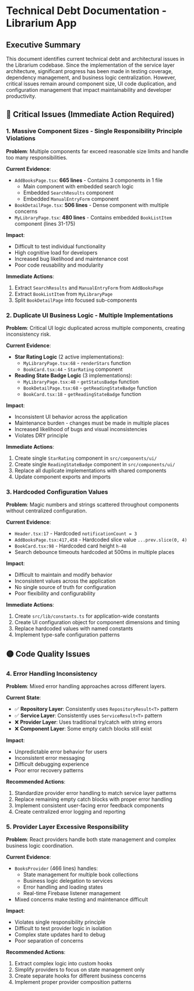 # Technical Debt Documentation - Librarium App

## Executive Summary

This document identifies current technical debt and architectural issues in the Librarium codebase. Since the implementation of the service layer architecture, significant progress has been made in testing coverage, dependency management, and business logic centralization. However, critical issues remain around component size, UI code duplication, and configuration management that impact maintainability and developer productivity.

## 🔴 Critical Issues (Immediate Action Required)

### 1. Massive Component Sizes - Single Responsibility Principle Violations

**Problem**: Multiple components far exceed reasonable size limits and handle too many responsibilities.

**Current Evidence**:
- `AddBooksPage.tsx`: **665 lines** - Contains 3 components in 1 file
  - Main component with embedded search logic
  - Embedded `SearchResults` component
  - Embedded `ManualEntryForm` component
- `BookDetailPage.tsx`: **506 lines** - Dense component with multiple concerns
- `MyLibraryPage.tsx`: **480 lines** - Contains embedded `BookListItem` component (lines 31-175)

**Impact**: 
- Difficult to test individual functionality
- High cognitive load for developers
- Increased bug likelihood and maintenance cost
- Poor code reusability and modularity

**Immediate Actions**:
1. Extract `SearchResults` and `ManualEntryForm` from `AddBooksPage`
2. Extract `BookListItem` from `MyLibraryPage` 
3. Split `BookDetailPage` into focused sub-components

### 2. Duplicate UI Business Logic - Multiple Implementations

**Problem**: Critical UI logic duplicated across multiple components, creating inconsistency risk.

**Current Evidence**:
- **Star Rating Logic** (2 active implementations):
  - `MyLibraryPage.tsx:68` - `renderStars` function
  - `BookCard.tsx:44` - `StarRating` component
- **Reading State Badge Logic** (3 implementations):
  - `MyLibraryPage.tsx:48` - `getStatusBadge` function
  - `BookDetailPage.tsx:68` - `getReadingStateBadge` function
  - `BookCard.tsx:18` - `getReadingStateBadge` function

**Impact**: 
- Inconsistent UI behavior across the application
- Maintenance burden - changes must be made in multiple places
- Increased likelihood of bugs and visual inconsistencies
- Violates DRY principle

**Immediate Actions**:
1. Create single `StarRating` component in `src/components/ui/`
2. Create single `ReadingStateBadge` component in `src/components/ui/`
3. Replace all duplicate implementations with shared components
4. Update component exports and imports

### 3. Hardcoded Configuration Values

**Problem**: Magic numbers and strings scattered throughout components without centralized configuration.

**Current Evidence**:
- `Header.tsx:17` - Hardcoded `notificationCount = 3`
- `AddBooksPage.tsx:417,458` - Hardcoded slice value `...prev.slice(0, 4)`
- `BookCard.tsx:98` - Hardcoded card height `h-48`
- Search debounce timeouts hardcoded at 500ms in multiple places

**Impact**: 
- Difficult to maintain and modify behavior
- Inconsistent values across the application
- No single source of truth for configuration
- Poor flexibility and configurability

**Immediate Actions**:
1. Create `src/lib/constants.ts` for application-wide constants
2. Create UI configuration object for component dimensions and timing
3. Replace hardcoded values with named constants
4. Implement type-safe configuration patterns

## 🟡 Code Quality Issues

### 4. Error Handling Inconsistency

**Problem**: Mixed error handling approaches across different layers.

**Current State**:
- ✅ **Repository Layer**: Consistently uses `RepositoryResult<T>` pattern
- ✅ **Service Layer**: Consistently uses `ServiceResult<T>` pattern  
- ❌ **Provider Layer**: Uses traditional try/catch with string errors
- ❌ **Component Layer**: Some empty catch blocks still exist

**Impact**: 
- Unpredictable error behavior for users
- Inconsistent error messaging
- Difficult debugging experience
- Poor error recovery patterns

**Recommended Actions**:
1. Standardize provider error handling to match service layer patterns
2. Replace remaining empty catch blocks with proper error handling
3. Implement consistent user-facing error feedback components
4. Create centralized error logging and reporting

### 5. Provider Layer Excessive Responsibility

**Problem**: React providers handle both state management and complex business logic coordination.

**Current Evidence**:
- `BooksProvider` (466 lines) handles:
  - State management for multiple book collections
  - Business logic delegation to services
  - Error handling and loading states
  - Real-time Firebase listener management
- Mixed concerns make testing and maintenance difficult

**Impact**: 
- Violates single responsibility principle
- Difficult to test provider logic in isolation
- Complex state updates hard to debug
- Poor separation of concerns

**Recommended Actions**:
1. Extract complex logic into custom hooks
2. Simplify providers to focus on state management only
3. Create separate hooks for different business concerns
4. Implement proper provider composition patterns
